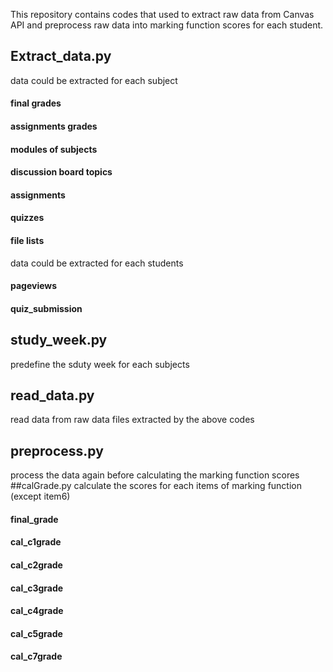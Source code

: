 This repository contains codes that used to extract raw data from Canvas API and preprocess raw data into marking function scores for each student.


## Extract_data.py
data could be extracted for each subject
#### final grades
#### assignments grades
#### modules of subjects
#### discussion board topics
#### assignments
#### quizzes
#### file lists
data could be extracted for each students
#### pageviews
#### quiz_submission

## study_week.py
predefine the sduty week for each subjects
## read_data.py
read data from raw data files extracted by the above codes
## preprocess.py
process the data again before calculating the marking function scores
##calGrade.py
calculate the scores for each items of marking function (except item6)
####  final_grade
#### cal_c1grade
#### cal_c2grade
#### cal_c3grade
#### cal_c4grade
#### cal_c5grade
#### cal_c7grade
